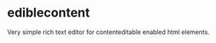 ediblecontent
=============

Very simple rich text editor for contenteditable enabled html elements.
